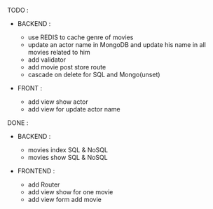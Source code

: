 TODO :
- BACKEND :
    - use REDIS to cache genre of movies
    - update an actor name in MongoDB and update his name in all movies related to him
    - add validator
    - add movie post store route
    - cascade on delete for SQL and Mongo(unset)

- FRONT :
    - add view show actor
    - add view for update actor name

DONE : 
- BACKEND :
    - movies index SQL & NoSQL
    - movies show SQL & NoSQL

- FRONTEND :    
    - add Router
    - add view show for one movie
    - add view form add movie 